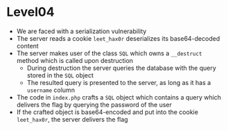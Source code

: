 # Level04

- We are faced with a serialization vulnerability
- The server reads a cookie `leet_hax0r` deserializes its base64-decoded content
- The server makes user of the class ```SQL``` which owns a `__destruct` method which is called upon destruction
  - During destruction the server queries the database with the query stored in the ``SQL`` object
  - The resulted query is presented to the server, as long as it has a `username` column
- The code in `index.php` crafts a ```SQL``` object which contains a query which delivers the flag by querying the password of the user
- If the crafted object is base64-encoded and put into the cookie `leet_hax0r`, the server delivers the flag